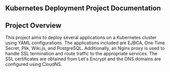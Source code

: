 ## Kubernetes Deployment Project Documentation

## Project Overview

This project aims to deploy several applications on a Kubernetes cluster using YAML configurations. The applications included are EJBCA, One Time Secret, Plik, Wiki.js, and PostgreSQL. Additionally, an Nginx proxy is used to handle SSL termination and route traffic to the appropriate services. The SSL certificates are obtained from Let's Encrypt and the DNS domains are configured using CloudNS.
